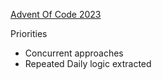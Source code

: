 [Advent Of Code 2023](https://adventofcode.com)

Priorities
- Concurrent approaches
- Repeated Daily logic extracted